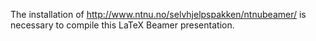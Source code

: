 The installation of http://www.ntnu.no/selvhjelpspakken/ntnubeamer/ is necessary to compile this LaTeX Beamer presentation.

